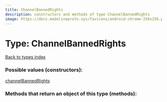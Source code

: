 ```yaml
---
title: ChannelBannedRights
description: constructors and methods of type ChannelBannedRights
image: https://docs.madelineproto.xyz/favicons/android-chrome-256x256.png
---
```

# Type: ChannelBannedRights  
[Back to types index](index.md)



### Possible values (constructors):

[channelBannedRights](../constructors/channelBannedRights.md)  



### Methods that return an object of this type (methods):



